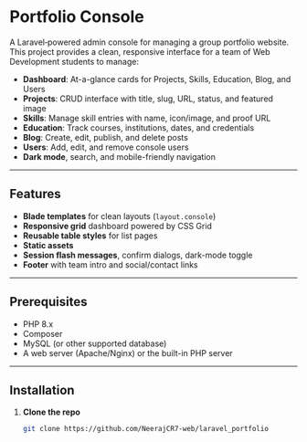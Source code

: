 # Portfolio Console

A Laravel‐powered admin console for managing a group portfolio website.  
This project provides a clean, responsive interface for a team of Web Development students to manage:

- **Dashboard**: At-a-glance cards for Projects, Skills, Education, Blog, and Users  
- **Projects**: CRUD interface with title, slug, URL, status, and featured image  
- **Skills**: Manage skill entries with name, icon/image, and proof URL  
- **Education**: Track courses, institutions, dates, and credentials  
- **Blog**: Create, edit, publish, and delete posts  
- **Users**: Add, edit, and remove console users  
- **Dark mode**, search, and mobile-friendly navigation  

---

## Features

- **Blade templates** for clean layouts (`layout.console`)  
- **Responsive grid** dashboard powered by CSS Grid  
- **Reusable table styles** for list pages  
- **Static assets** 
- **Session flash messages**, confirm dialogs, dark-mode toggle  
- **Footer** with team intro and social/contact links  

---

## Prerequisites

- PHP 8.x  
- Composer  
- MySQL (or other supported database)  
- A web server (Apache/Nginx) or the built-in PHP server  

---

## Installation

1. **Clone the repo**  
   ```bash
   git clone https://github.com/NeerajCR7-web/laravel_portfolio
   
